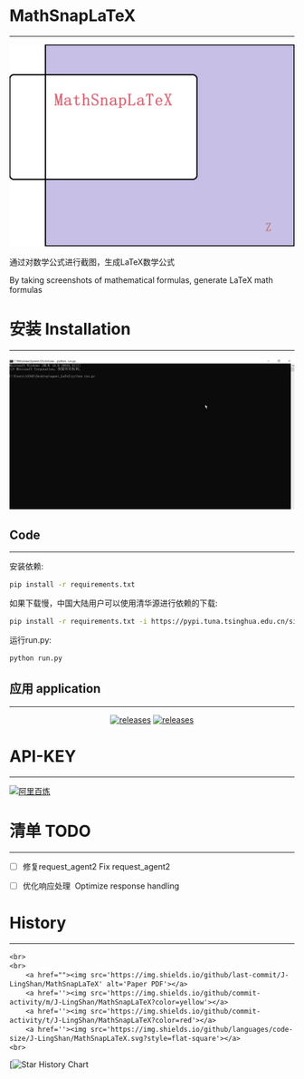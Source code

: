 # MathSnapLaTeX
---
![demo.gif](MD/image/logo.png)

通过对数学公式进行截图，生成LaTeX数学公式

By taking screenshots of mathematical formulas, generate LaTeX math formulas


# 安装 Installation
---
![demo.gif](MD/image/demo.gif)

## Code
---
安装依赖:

   ```bash
   pip install -r requirements.txt 
   ```

如果下载慢，中国大陆用户可以使用清华源进行依赖的下载:

  ```bash
  pip install -r requirements.txt -i https://pypi.tuna.tsinghua.edu.cn/simple/
  ```

运行run.py:

   ```bash
   python run.py
   ```


## 应用 application
---
  <p align="center">
        <a href="https://gitee.com/FYOUZI/MathSnapLaTeX/releases"><img src='https://img.shields.io/badge/Gitee-%E4%B8%8B%E8%BD%BD-red' alt='releases'></a>
        <a href='https://github.com/J-LingShan/MathSnapLaTeX/releases'><img src='https://img.shields.io/badge/GitHub-download-red' alt='releases'></a>
  </p>


# API-KEY
---
[![阿里百炼](https://img.shields.io/badge/%E9%98%BF%E9%87%8C%E7%99%BE%E7%82%BC-API_KEY-red)](https://bailian.console.aliyun.com/?apiKey=1#/api-key-center)


# 清单 TODO
---
- [ ] 修复request_agent2  Fix request_agent2

- [ ] 优化响应处理  Optimize response handling



# History
---
  <p align="center">

    <br>
    <br>
        <a href=""><img src='https://img.shields.io/github/last-commit/J-LingShan/MathSnapLaTeX' alt='Paper PDF'></a>
        <a href=''><img src='https://img.shields.io/github/commit-activity/m/J-LingShan/MathSnapLaTeX?color=yellow'></a>
        <a href=''><img src='https://img.shields.io/github/commit-activity/t/J-LingShan/MathSnapLaTeX?color=red'></a>
        <a href=''><img src='https://img.shields.io/github/languages/code-size/J-LingShan/MathSnapLaTeX.svg?style=flat-square'></a>
    <br>
    
  </p>


[![Star History Chart](https://api.star-history.com/svg?repos=J-LingShan/MathSnapLaTeX&type=Date)
